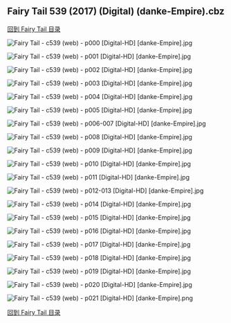 ## Fairy Tail 539 (2017) (Digital) (danke-Empire).cbz


[回到 Fairy Tail 目录](https://github.com/alicewish/markdown/blob/master/series/Fairy-Tail.md)


![Fairy Tail - c539 (web) - p000 [Digital-HD] [danke-Empire].jpg](https://wx1.sinaimg.cn/large/6a9fdecagy1fp3mg5wvzhj21j82cwkjl.jpg)

![Fairy Tail - c539 (web) - p001 [Digital-HD] [danke-Empire].jpg](https://wx1.sinaimg.cn/large/6a9fdecagy1fp3mgc5rkkj21kl2cwnij.jpg)

![Fairy Tail - c539 (web) - p002 [Digital-HD] [danke-Empire].jpg](https://wx1.sinaimg.cn/large/6a9fdecagy1fp3mgi1h5zj21kl2cwb29.jpg)

![Fairy Tail - c539 (web) - p003 [Digital-HD] [danke-Empire].jpg](https://wx1.sinaimg.cn/large/6a9fdecagy1fp3mgn85fej21kl2cw1kx.jpg)

![Fairy Tail - c539 (web) - p004 [Digital-HD] [danke-Empire].jpg](https://wx1.sinaimg.cn/large/6a9fdecagy1fp3mgtjgp9j21kl2cwkjl.jpg)

![Fairy Tail - c539 (web) - p005 [Digital-HD] [danke-Empire].jpg](https://wx1.sinaimg.cn/large/6a9fdecagy1fp3mh1iy8cj21kl2cwu0x.jpg)

![Fairy Tail - c539 (web) - p006-007 [Digital-HD] [danke-Empire].jpg](https://wx1.sinaimg.cn/large/6a9fdecagy1fp3mhclaokj21kw16ob2b.jpg)

![Fairy Tail - c539 (web) - p008 [Digital-HD] [danke-Empire].jpg](https://wx1.sinaimg.cn/large/6a9fdecagy1fp3mhkif9aj21kl2cw4qq.jpg)

![Fairy Tail - c539 (web) - p009 [Digital-HD] [danke-Empire].jpg](https://wx1.sinaimg.cn/large/6a9fdecagy1fp3mhsclsyj21kl2cwx6p.jpg)

![Fairy Tail - c539 (web) - p010 [Digital-HD] [danke-Empire].jpg](https://wx1.sinaimg.cn/large/6a9fdecagy1fp3mhzhmkrj21kl2cwqv5.jpg)

![Fairy Tail - c539 (web) - p011 [Digital-HD] [danke-Empire].jpg](https://wx1.sinaimg.cn/large/6a9fdecagy1fp3mi7mu0fj21kl2cw1ky.jpg)

![Fairy Tail - c539 (web) - p012-013 [Digital-HD] [danke-Empire].jpg](https://wx1.sinaimg.cn/large/6a9fdecagy1fp3mil2brej21kw16onpg.jpg)

![Fairy Tail - c539 (web) - p014 [Digital-HD] [danke-Empire].jpg](https://wx1.sinaimg.cn/large/6a9fdecagy1fp3mislwlej21kl2cw4qq.jpg)

![Fairy Tail - c539 (web) - p015 [Digital-HD] [danke-Empire].jpg](https://wx1.sinaimg.cn/large/6a9fdecagy1fp3mizipczj21kl2cwqv5.jpg)

![Fairy Tail - c539 (web) - p016 [Digital-HD] [danke-Empire].jpg](https://wx1.sinaimg.cn/large/6a9fdecagy1fp3mj5nl35j21kl2cwhdt.jpg)

![Fairy Tail - c539 (web) - p017 [Digital-HD] [danke-Empire].jpg](https://wx1.sinaimg.cn/large/6a9fdecagy1fp3mjbe85ij21kl2cwe81.jpg)

![Fairy Tail - c539 (web) - p018 [Digital-HD] [danke-Empire].jpg](https://wx1.sinaimg.cn/large/6a9fdecagy1fp3mjh4lf7j21kl2cwb29.jpg)

![Fairy Tail - c539 (web) - p019 [Digital-HD] [danke-Empire].jpg](https://wx1.sinaimg.cn/large/6a9fdecagy1fp3mjo80zmj21kl2cwu0x.jpg)

![Fairy Tail - c539 (web) - p020 [Digital-HD] [danke-Empire].jpg](https://wx1.sinaimg.cn/large/6a9fdecagy1fp3mjv8xtbj21kl2cwnpd.jpg)

![Fairy Tail - c539 (web) - p021 [Digital-HD] [danke-Empire].png](https://wx1.sinaimg.cn/large/6a9fdecagy1fokqnzq970j21kl2cw0np.jpg)

[回到 Fairy Tail 目录](https://github.com/alicewish/markdown/blob/master/series/Fairy-Tail.md)

